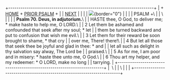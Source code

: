 +-----------------------------------------------------------------------+
| \+ [HOME](../index.html) + [PRIOR PSALM](Ps69.html) +                 |
| [NEXT](Ps71.html)                                                     |
|                                                                       |
| ![](http://stats.superstats.com/b/ss/DAVIDMCMANNES/1){border="0"}     |
|                                                                       |
| PSALM +\                                                              |
| \                                                                     |
|                                                                       |
| **Psalm 70. Deus, in adjutorium.**\                                   |
| HASTE thee, O God, to deliver me; \* make haste to help me, O LORD.\  |
| 2 Let them be ashamed and confounded that seek after my soul; \* let  |
| them be turned backward and put to confusion that wish me evil.\      |
| 3 Let them for their reward be soon brought to shame, \* that cry     |
| over me, There! there!\                                               |
| 4 But let all those that seek thee be joyful and glad in thee: \* and |
| let all such as delight in thy salvation say alway, The Lord be       |
| praised.\                                                             |
| 5 As for me, I am poor and in misery: \* haste thee unto me, O God.\  |
| 6 Thou art my helper, and my redeemer: \* O LORD, make no long        |
| tarrying.                                                             |
+-----------------------------------------------------------------------+
|  \                                                                    |
| \                                                                     |
| [](http://www.episcopalnet.org/DBS/DOR.html)                          |
+-----------------------------------------------------------------------+
